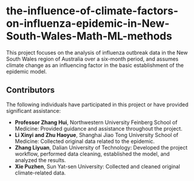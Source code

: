 # the-influence-of-climate-factors-on-influenza-epidemic-in-New-South-Wales-Math-ML-methods

This project focuses on the analysis of influenza outbreak data in the New South Wales region of Australia over a six-month period, and assumes climate change as an influencing factor in the basic establishment of the epidemic model.

## Contributors

The following individuals have participated in this project or have provided significant assistance:

- **Professor Zhang Hui**, Northwestern University Feinberg School of Medicine: Provided guidance and assistance throughout the project.
- **Li Xinyi and Zhu Haoyue**, Shanghai Jiao Tong University School of Medicine: Collected original data related to the epidemic.
- **Zhang Liyuan**, Dalian University of Technology: Developed the project workflow, performed data cleaning, established the model, and analyzed the results.
- **Xie Puzhen**, Sun Yat-sen University: Collected and cleaned original climate-related data.
